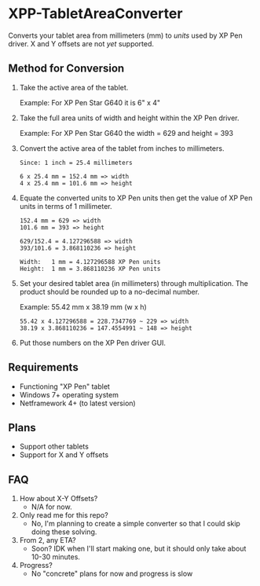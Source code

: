 # XPP-TabletAreaConverter
Converts your tablet area from millimeters (mm) to *units* used by XP Pen driver. X and Y offsets are not *yet* supported.

## Method for Conversion

1. Take the active area of the tablet.

   Example: For XP Pen Star G640 it is 6" x 4"

2. Take the full area units of width and height within the XP Pen driver.

   Example: For XP Pen Star G640 the width = 629 and height = 393

3. Convert the active area of the tablet from inches to millimeters.

   ```
   Since: 1 inch = 25.4 millimeters
   
   6 x 25.4 mm = 152.4 mm => width
   4 x 25.4 mm = 101.6 mm => height
   ```

4. Equate the converted units to XP Pen units then get the value of XP Pen units in terms of 1 millimeter.

   ```
   152.4 mm = 629 => width
   101.6 mm = 393 => height
   
   629/152.4 = 4.127296588 => width
   393/101.6 = 3.868110236 => height
   
   Width:	1 mm = 4.127296588 XP Pen units
   Height:	1 mm = 3.868110236 XP Pen units
   ```

5. Set your desired tablet area (in millimeters) through multiplication. The product should be rounded up to a no-decimal number.

   Example: 55.42 mm x 38.19 mm (w x h)

   ```
   55.42 x 4.127296588 = 228.7347769 ~ 229 => width
   38.19 x 3.868110236 = 147.4554991 ~ 148 => height
   ```

6. Put those numbers on the XP Pen driver GUI.

## Requirements
- Functioning "XP Pen" tablet
- Windows 7+ operating system
- Netframework 4+ (to latest version)

## Plans
- Support other tablets
- Support for X and Y offsets

## FAQ

1. How about X-Y Offsets?
   - N/A for now.
2. Only read me for this repo?
   - No, I'm planning to create a simple converter so that I could skip doing these solving.
3. From 2, any ETA?
   - Soon? IDK when I'll start making one, but it should only take about 10-30 minutes.
4. Progress?
   - No "concrete" plans for now and progress is slow
